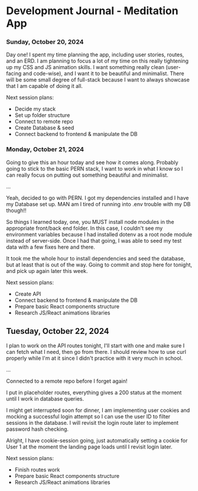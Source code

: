 # Development Journal - Meditation App

### Sunday, October 20, 2024

Day one! I spent my time planning the app, including user stories, routes, and an ERD. I am planning to focus a lot of my time on this really tightening up my CSS and JS animation skills. I want something really clean (user-facing and code-wise), and I want it to be beautiful and minimalist. There will be some small degree of full-stack because I want to always showcase that I am capable of doing it all. 

Next session plans:
  * Decide my stack
  * Set up folder structure
  * Connect to remote repo
  * Create Database & seed
  * Connect backend to frontend & manipulate the DB


### Monday, October 21, 2024
Going to give this an hour today and see how it comes along. Probably going to stick to the basic PERN stack, I want to work in what I know so I can really focus on putting out something beautiful and minimalist.

...

Yeah, decided to go with PERN. I got my dependencies installed and I have my Database set up. MAN am I tired of running into .env trouble with my DB though!!

So things I learned today, one, you MUST install node modules in the appropriate front/back end folder. In this case, I couldn't see my environment variables because I had installed dotenv as a root node module instead of server-side. Once I had that going, I was able to seed my test data with a few fixes here and there.

It took me the whole hour to install dependencies and seed the database, but at least that is out of the way. Going to commit and stop here for tonight, and pick up again later this week.

Next session plans:
  * Create API
  * Connect backend to frontend & manipulate the DB
  * Prepare basic React components structure
  * Research JS/React animations libraries

## Tuesday, October 22, 2024
I plan to work on the API routes tonight, I'll start with one and make sure I can fetch what I need, then go from there. I should review how to use curl properly while I'm at it since I didn't practice with it very much in school.

...

Connected to a remote repo before I forget again!

I put in placeholder routes, everything gives a 200 status at the moment until I work in database queries.

I might get interrupted soon for dinner, I am implementing user cookies and mocking a successful login attempt so I can use the user ID to filter sessions in the database. I will revisit the login route later to implement password hash checking.

Alright, I have cookie-session going, just automatically setting a cookie for User 1 at the moment the landing page loads until I revisit login later.



Next session plans:
* Finish routes work
* Prepare basic React components structure
* Research JS/React animations libraries

